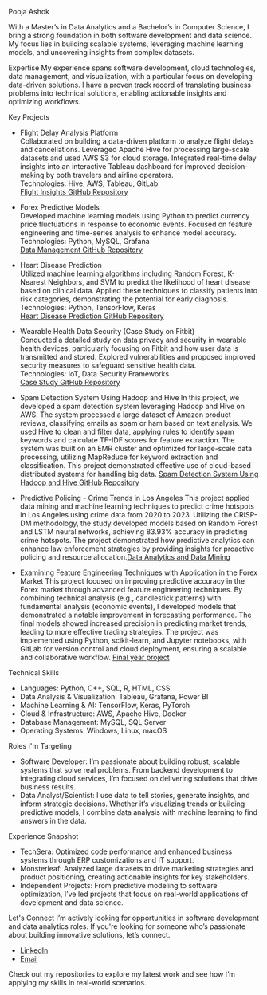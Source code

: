Pooja Ashok

With a Master’s in Data Analytics and a Bachelor’s in Computer Science, I bring a strong foundation in both software development and data science. My focus lies in building scalable systems, leveraging machine learning models, and uncovering insights from complex datasets. 

 Expertise
My experience spans software development, cloud technologies, data management, and visualization, with a particular focus on developing data-driven solutions. I have a proven track record of translating business problems into technical solutions, enabling actionable insights and optimizing workflows.

 Key Projects

- Flight Delay Analysis Platform  
  Collaborated on building a data-driven platform to analyze flight delays and cancellations. Leveraged Apache Hive for processing large-scale datasets and used AWS S3 for cloud storage. Integrated real-time delay insights into an interactive Tableau dashboard for improved decision-making by both travelers and airline operators.  
  Technologies: Hive, AWS, Tableau, GitLab  
  [Flight Insights GitHub Repository](https://github.com/Poojadotashok/Cloud-Technologies)

- Forex Predictive Models  
  Developed machine learning models using Python to predict currency price fluctuations in response to economic events. Focused on feature engineering and time-series analysis to enhance model accuracy.  
  Technologies: Python, MySQL, Grafana  
  [Data Management GitHub Repository](#link)

- Heart Disease Prediction  
  Utilized machine learning algorithms including Random Forest, K-Nearest Neighbors, and SVM to predict the likelihood of heart disease based on clinical data. Applied these techniques to classify patients into risk categories, demonstrating the potential for early diagnosis.  
  Technologies: Python, TensorFlow, Keras  
  [Heart Disease Prediction GitHub Repository](#link)

- Wearable Health Data Security (Case Study on Fitbit)  
  Conducted a detailed study on data privacy and security in wearable health devices, particularly focusing on Fitbit and how user data is transmitted and stored. Explored vulnerabilities and proposed improved security measures to safeguard sensitive health data.  
  Technologies: IoT, Data Security Frameworks  
  [Case Study GitHub Repository](#link)

- Spam Detection System Using Hadoop and Hive
  In this project, we developed a spam detection system leveraging Hadoop and Hive on AWS. The system processed a large dataset of Amazon product reviews, classifying emails as spam or ham based on text analysis. We used Hive to clean and filter data, applying rules to identify spam keywords and calculate TF-IDF scores for feature extraction. The system was built on an EMR cluster and optimized for large-scale data processing, utilizing MapReduce for keyword extraction and classification. This project demonstrated effective use of cloud-based distributed systems for handling big data​.
 [Spam Detection System Using Hadoop and Hive GitHub Repository](#link)

- Predictive Policing - Crime Trends in Los Angeles
  This project applied data mining and machine learning techniques to predict crime hotspots in Los Angeles using crime data from 2020 to 2023. Utilizing the CRISP-DM methodology, the study developed models based on Random Forest and LSTM neural networks, achieving 83.93% accuracy in predicting crime hotspots. The project demonstrated how predictive analytics can enhance law enforcement strategies by providing insights for proactive policing and resource allocation​.[Data Analytics and Data Mining](https://github.com/Poojadotashok/Data-Analytics-and-Data-Mining)

- Examining Feature Engineering Techniques with Application in the Forex Market
  This project focused on improving predictive accuracy in the Forex market through advanced feature engineering techniques. By combining technical analysis (e.g., candlestick patterns) with fundamental analysis (economic events), I developed models that demonstrated a notable improvement in forecasting performance. The final models showed increased precision in predicting market trends, leading to more effective trading strategies. The project was implemented using Python, scikit-learn, and Jupyter notebooks, with GitLab for version control and cloud deployment, ensuring a scalable and collaborative workflow.
  [Final year project](#Link)
  
 Technical Skills
- Languages: Python, C++, SQL, R, HTML, CSS
- Data Analysis & Visualization: Tableau, Grafana, Power BI
- Machine Learning & AI: TensorFlow, Keras, PyTorch
- Cloud & Infrastructure: AWS, Apache Hive, Docker
- Database Management: MySQL, SQL Server
- Operating Systems: Windows, Linux, macOS

 Roles I'm Targeting
- Software Developer: I’m passionate about building robust, scalable systems that solve real problems. From backend development to integrating cloud services, I’m focused on delivering solutions that drive business results.
- Data Analyst/Scientist: I use data to tell stories, generate insights, and inform strategic decisions. Whether it’s visualizing trends or building predictive models, I combine data analysis with machine learning to find answers in the data.

 Experience Snapshot
- TechSera: Optimized code performance and enhanced business systems through ERP customizations and IT support.
- Monsterleaf: Analyzed large datasets to drive marketing strategies and product positioning, creating actionable insights for key stakeholders.
- Independent Projects: From predictive modeling to software optimization, I’ve led projects that focus on real-world applications of development and data science.

 Let's Connect
I’m actively looking for opportunities in software development and data analytics roles. If you're looking for someone who’s passionate about building innovative solutions, let’s connect.

- [LinkedIn](https://www.linkedin.com/in/pooja-ashok-155a94272/)
- [Email](mailto:pooja02ashok@gmail.com)

Check out my repositories to explore my latest work and see how I’m applying my skills in real-world scenarios.


